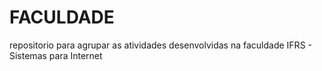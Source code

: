 # FACULDADE

repositorio para agrupar as atividades desenvolvidas na faculdade IFRS - Sistemas para Internet
